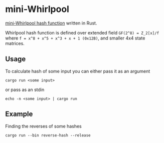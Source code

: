 # mini-Whirlpool

[mini-Whirlpool hash function](https://en.wikipedia.org/wiki/Whirlpool_(hash_function)) written in Rust.

Whirlpool hash function is defined over extended field `GF(2^8) = Z_2[x]/f` where `f = x^8 + x^5 + x^3 + x + 1 (0x12B)`, and smaller 4x4 state matrices.

## Usage

To calculate hash of some input you can either pass it as an argument

```
cargo run <some input>
```

or pass as an stdin

```
echo -n <some input> | cargo run
```


## Example

Finding the reverses of some hashes

```
cargo run --bin reverse-hash --release
```

